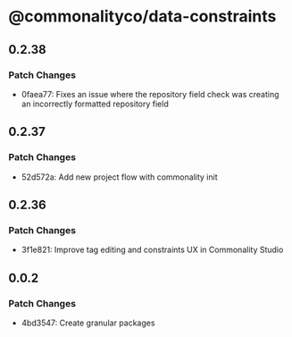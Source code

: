 # @commonalityco/data-constraints

## 0.2.38

### Patch Changes

- 0faea77: Fixes an issue where the repository field check was creating an incorrectly formatted repository field

## 0.2.37

### Patch Changes

- 52d572a: Add new project flow with commonality init

## 0.2.36

### Patch Changes

- 3f1e821: Improve tag editing and constraints UX in Commonality Studio

## 0.0.2

### Patch Changes

- 4bd3547: Create granular packages
